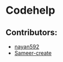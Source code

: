 # Codehelp

<a name="contributor"></a>
## Contributors:

* [nayan592](https://github.com/nayan592)
* [Sameer-create](https://github.com/Sameer-create)

